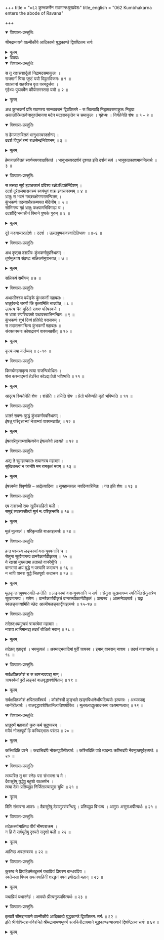 +++
title = "०६२ कुम्भकर्णेन रावणान्तःपुरप्रवेशः"
title_english = "062 Kumbhakarna enters the abode of Ravana"

+++

<details open><summary>विश्वास-प्रस्तुतिः</summary>

श्रीमद्रामायणे वाल्मीकीये आदिकाव्ये युद्धकाण्डे द्विषष्टितमः सर्गः
</details>

<details><summary>मूलम्</summary>

श्रीमद्रामायणे वाल्मीकीये आदिकाव्ये युद्धकाण्डे द्विषष्टितमः सर्गः
</details>

<details><summary>विषयाः</summary>

कुंभकर्णेन रावणगृहमेत्यतच्चरणप्रणामपूर्वकं सपरिष्वङ्गतद्दत्तवरासने समुपवेशनम् ॥ १ ॥ रावणेनतंप्रति प्रकृतनिस्त्रिलवृत्तान्तनिवेदनपूर्वकं रामादिविजयेननिजरक्षणप्रार्थना ॥ २ ॥

</details>

<details open><summary>विश्वास-प्रस्तुतिः</summary>

स तु राक्षसशार्दूलो निद्रामदसमाकुलः ।  
राजमार्गं श्रिया जुष्टं ययौ विपुलविक्रमः ॥ १ ॥  
राक्षसानां सहस्रैश्च वृतः परमदुर्जयः ।  
गृहेभ्यः पुष्पवर्षेण कीर्यमाणस्तदा ययौ ॥ २ ॥
</details>

<details><summary>मूलम्</summary>

स तु राक्षसशार्दूलो निद्रामदसमाकुलः ।  
राजमार्गं श्रिया जुष्टं ययौ विपुलविक्रमः ॥ १ ॥  
राक्षसानां सहस्रैश्च वृतः परमदुर्जयः ।  
गृहेभ्यः पुष्पवर्षेण कीर्यमाणस्तदा ययौ ॥ २ ॥
</details>

अथ कुम्भकर्णं प्रति रावणस्य सान्त्ववचनं द्विषष्टितमे – स त्वित्यादि निद्रामदसमाकुलः निद्रया अकालोत्थितत्वेनानुवर्तमानया मदेन मद्यपानकृतेन च समाकुलः । गृहेभ्यः । निर्गतेनेति शेषः ॥ १ – २ ॥

<details open><summary>विश्वास-प्रस्तुतिः</summary>

स हेमजालविततं भानुभास्वरदर्शनम् ।  
ददर्श विपुलं रम्यं राक्षसेन्द्रनिवेशनम् ॥ ३ ॥
</details>

<details><summary>मूलम्</summary>

स हेमजालविततं भानुभास्वरदर्शनम् ।  
ददर्श विपुलं रम्यं राक्षसेन्द्रनिवेशनम् ॥ ३ ॥
</details>

हेमजालविततं स्वर्णमयगवाक्षविततं । भानुभास्वरदर्शनं दृश्यत इति दर्शनं रूपं । भानुवत्प्रकाशमानमित्यर्थः ॥ ३ ॥

<details open><summary>विश्वास-प्रस्तुतिः</summary>

स तत्तदा सूर्य इवाभ्रजालं प्रविश्य रक्षोऽधिपतेर्निवेशम् ।  
ददर्श दूरेग्रजमासनस्थं स्वयंभुवं शक्र इवासनस्थम् ॥ ४ ॥  
भ्रातुः स भवनं गच्छन्रक्षोगणसमन्वितम् ।  
कुंभकर्णः पदन्यासैरकम्पयत मेदिनीम् ॥ ५ ॥  
सोभिगम्य गृहं भ्रातुः कक्ष्यामभिविगाह्य च ।  
ददर्शोद्विग्नमासीनं विमाने पुष्पके गुरुम् ॥ ६ ॥
</details>

<details><summary>मूलम्</summary>

स तत्तदा सूर्य इवाभ्रजालं प्रविश्य रक्षोऽधिपतेर्निवेशम् ।  
ददर्श दूरेग्रजमासनस्थं स्वयंभुवं शक्र इवासनस्थम् ॥ ४ ॥  
भ्रातुः स भवनं गच्छन्रक्षोगणसमन्वितम् ।  
कुंभकर्णः पदन्यासैरकम्पयत मेदिनीम् ॥ ५ ॥  
सोभिगम्य गृहं भ्रातुः कक्ष्यामभिविगाह्य च ।  
ददर्शोद्विग्नमासीनं विमाने पुष्पके गुरुम् ॥ ६ ॥
</details>

दूरे कक्ष्यान्तरप्रदेशे । ददर्श । उन्नतपुष्पकवत्त्वादितिभावः ॥ ४-६ ॥

<details open><summary>विश्वास-प्रस्तुतिः</summary>

अथ दृष्ट्वा दशग्रीवः कुंभकर्णमुपस्थितम् ।  
तूर्णमुत्थाय संहृष्टः सन्निकर्षमुपानयत् ॥ ७ ॥
</details>

<details><summary>मूलम्</summary>

अथ दृष्ट्वा दशग्रीवः कुंभकर्णमुपस्थितम् ।  
तूर्णमुत्थाय संहृष्टः सन्निकर्षमुपानयत् ॥ ७ ॥
</details>

सन्निकर्ष समीपम् ॥ ७ ॥

<details open><summary>विश्वास-प्रस्तुतिः</summary>

अथासीनस्य पर्यङ्के कुंभकर्णो महाबलः ।  
भ्रातुर्ववन्दे चरणौ किं कृत्यमिति चाब्रवीत् ॥ ८ ॥  
उत्पत्य चैनं मुदितो रावणः परिषस्वजे ।  
स भ्रात्रा संपरिष्वक्तो यथावच्चाभिनन्दितः ॥ ९ ॥  
कुंभकर्णः शुभं दिव्यं प्रतिपेदे वरासनम् ।  
स तदासनमाश्रित्य कुंभकर्णो महाबलः ॥  
संरक्तनयनः कोपाद्रावणं वाक्यमब्रवीत् ॥ १० ॥
</details>

<details><summary>मूलम्</summary>

अथासीनस्य पर्यङ्के कुंभकर्णो महाबलः ।  
भ्रातुर्ववन्दे चरणौ किं कृत्यमिति चाब्रवीत् ॥ ८ ॥  
उत्पत्य चैनं मुदितो रावणः परिषस्वजे ।  
स भ्रात्रा संपरिष्वक्तो यथावच्चाभिनन्दितः ॥ ९ ॥  
कुंभकर्णः शुभं दिव्यं प्रतिपेदे वरासनम् ।  
स तदासनमाश्रित्य कुंभकर्णो महाबलः ॥  
संरक्तनयनः कोपाद्रावणं वाक्यमब्रवीत् ॥ १० ॥
</details>

कृत्यं मया कर्तव्यम् ॥ ८-१० ॥

<details open><summary>विश्वास-प्रस्तुतिः</summary>

किमर्थमहमादृत्य त्वया राजन्विबोधितः ।  
शंस कस्माद्भयं तेऽस्ति कोऽद्य प्रेतो भविष्यति ॥ ११ ॥
</details>

<details><summary>मूलम्</summary>

किमर्थमहमादृत्य त्वया राजन्विबोधितः ।  
शंस कस्माद्भयं तेऽस्ति कोऽद्य प्रेतो भविष्यति ॥ ११ ॥
</details>

आदृत्य स्थितेनेति शेषः । शंसेति । तमिति शेषः । प्रेतो भविष्यति मृतो भविष्यति ॥ ११ ॥

<details open><summary>विश्वास-प्रस्तुतिः</summary>

भ्रातरं रावणः क्रुद्धं कुंभकर्णमवस्थितम् ।  
ईषत्तु परिवृत्ताभ्यां नेत्राभ्यां वाक्यमब्रवीत् ॥ १२ ॥
</details>

<details><summary>मूलम्</summary>

भ्रातरं रावणः क्रुद्धं कुंभकर्णमवस्थितम् ।  
ईषत्तु परिवृत्ताभ्यां नेत्राभ्यां वाक्यमब्रवीत् ॥ १२ ॥
</details>

ईषत्परिवृत्ताभ्यामित्यनेन ईषत्कोपो लक्ष्यते ॥ १२ ॥

<details open><summary>विश्वास-प्रस्तुतिः</summary>

अद्य ते सुमहान्कालः शयानस्य महाबल ।  
सुखितस्त्वं न जानीषे मम रामकृतं भयम् ॥ १३ ॥
</details>

<details><summary>मूलम्</summary>

अद्य ते सुमहान्कालः शयानस्य महाबल ।  
सुखितस्त्वं न जानीषे मम रामकृतं भयम् ॥ १३ ॥
</details>

ईषत्त्वमेव विवृणोति – अद्येत्यादिना ॥ सुमहान्कालः नवदिनपरिमितः । गत इति शेषः ॥ १३ ॥

<details open><summary>विश्वास-प्रस्तुतिः</summary>

एष दाशरथी रामः सुग्रीवसहितो बली ।  
समुद्रं सबलस्तीर्त्वा मूलं नः परिकृन्तति ॥ १४ ॥
</details>

<details><summary>मूलम्</summary>

एष दाशरथी रामः सुग्रीवसहितो बली ।  
समुद्रं सबलस्तीर्त्वा मूलं नः परिकृन्तति ॥ १४ ॥
</details>

मूलं मूलबलं । परिकृन्तति बाधतइत्यर्थः ॥ १४ ॥

<details open><summary>विश्वास-प्रस्तुतिः</summary>

हन्त पश्यस्व लङ्कायां वनान्युपवनानि च ।  
सेतुना सुखैमागम्य वानरैकार्णवीकृतम् ॥ १५ ॥  
ये रक्षसां मुख्यतमा हतास्ते वानरैर्युधि ।  
वानराणां क्षयं युद्धे न पश्यामि कदाचन ॥ १६ ॥  
न चापि वानरा युद्धे जितपूर्वाः कदाचन ॥ १७ ॥
</details>

<details><summary>मूलम्</summary>

हन्त पश्यस्व लङ्कायां वनान्युपवनानि च ।  
सेतुना सुखैमागम्य वानरैकार्णवीकृतम् ॥ १५ ॥  
ये रक्षसां मुख्यतमा हतास्ते वानरैर्युधि ।  
वानराणां क्षयं युद्धे न पश्यामि कदाचन ॥ १६ ॥  
न चापि वानरा युद्धे जितपूर्वाः कदाचन ॥ १७ ॥
</details>

मूलकृन्तनमुपपादयति-हन्तेति ॥ लङ्कायां वनान्युपवनानि च सर्वं । सेतुना सुखमागम्य स्वनिर्मितसेतुमात्रेण सुखमागम्य । रामेण । वानरैकार्णवीकृतं वानररूपैकार्णवीकृतं । पश्यस्व । आत्मनेपदमार्ष । यद्वा स्वलङ्कायामिति च्छेदः आत्मीयलङ्काद्वीपइत्यर्थः ॥ १५-१७ ॥

<details open><summary>विश्वास-प्रस्तुतिः</summary>

तदेतद्भयमुत्पन्नं त्रायस्वेमां महाबल ।  
नाशय त्वमिमानद्य तदर्थं बोधितो भवान् ॥ १८ ॥
</details>

<details><summary>मूलम्</summary>

तदेतद्भयमुत्पन्नं त्रायस्वेमां महाबल ।  
नाशय त्वमिमानद्य तदर्थं बोधितो भवान् ॥ १८ ॥
</details>

तदेतत् एतादृशं । भयमुत्पन्नं । अस्माद्भयादिमां पुरीं त्रायस्व । इमान् वानरान् नाशय । तदर्थं नाशनार्थम् ॥ १८ ॥

<details open><summary>विश्वास-प्रस्तुतिः</summary>

सर्वक्षपितकोशं च स त्वमभ्यवपद्य माम् ।  
त्रायस्वेमां पुरीं लङ्कां बालवृद्धावशेषिताम् ॥ १९ ॥
</details>

<details><summary>मूलम्</summary>

सर्वक्षपितकोशं च स त्वमभ्यवपद्य माम् ।  
त्रायस्वेमां पुरीं लङ्कां बालवृद्धावशेषिताम् ॥ १९ ॥
</details>

सर्वक्षपितकोशं क्षपितसर्वैश्वर्य । कोशोस्त्री कुङ्भले खड्गपिधानेर्थौघदिव्ययोः इत्यमरः । अभ्यवपद्य जानीहीत्यर्थः । बालवृद्धावशेषितामित्यतिशयोक्तिः । मूलबलाद्युत्सादनस्य वक्ष्यमाणत्वात् ॥ १९ ॥

<details open><summary>विश्वास-प्रस्तुतिः</summary>

भ्रातुरर्थे महाबाहो कुरु कर्म सुदुष्करम् ।  
मयैवं नोक्तपूर्वो हि कच्चिद्भातः परंतप ॥ २० ॥
</details>

<details><summary>मूलम्</summary>

भ्रातुरर्थे महाबाहो कुरु कर्म सुदुष्करम् ।  
मयैवं नोक्तपूर्वो हि कच्चिद्भातः परंतप ॥ २० ॥
</details>

कच्चिदिति प्रश्ने । कदाचिदपि नोक्तपूर्वोसीत्यर्थः । कश्चिदिति पाठे त्वदन्यः कश्चिदपि नैवमुक्तपूर्वइत्यर्थः ॥ २० ॥

<details open><summary>विश्वास-प्रस्तुतिः</summary>

त्वय्यस्ति तु मम स्नेहः परा संभावना च मे ।  
दैवासुरेषु युद्धेषु बहुशो राक्षसर्षभ ।  
त्वया देवाः प्रतिव्यूह्य निर्जितास्चासुरा युधि ॥ २१ ॥
</details>

<details><summary>मूलम्</summary>

त्वय्यस्ति तु मम स्नेहः परा संभावना च मे ।  
दैवासुरेषु युद्धेषु बहुशो राक्षसर्षभ ।  
त्वया देवाः प्रतिव्यूह्य निर्जितास्चासुरा युधि ॥ २१ ॥
</details>

दिति संभावना आदरः । दैवासुरेषु देवासुरसंबन्धिषु । प्रतिव्यूह्य विभज्य । असुराः असुराअपीत्यर्थः ॥ २१ ॥

<details open><summary>विश्वास-प्रस्तुतिः</summary>

तदेतत्सर्वमातिष्ठ वीर्यं भीमपराक्रम ।  
न हि ते सर्वभूतेषु दृश्यते सदृशो बली ॥ २२ ॥
</details>

<details><summary>मूलम्</summary>

तदेतत्सर्वमातिष्ठ वीर्यं भीमपराक्रम ।  
न हि ते सर्वभूतेषु दृश्यते सदृशो बली ॥ २२ ॥
</details>

आतिष्ठ अवलम्बस्व ॥ २२ ॥

<details open><summary>विश्वास-प्रस्तुतिः</summary>

कुरुष्व मे प्रियहितमेतदुत्तमं यथाप्रियं प्रियरण बान्धवप्रिय ।  
स्वतेजसा विधम सपत्नवाहिनीं शरद्धनं पवन इवोद्यतो महान् ॥ २३ ॥
</details>

<details><summary>मूलम्</summary>

कुरुष्व मे प्रियहितमेतदुत्तमं यथाप्रियं प्रियरण बान्धवप्रिय ।  
स्वतेजसा विधम सपत्नवाहिनीं शरद्धनं पवन इवोद्यतो महान् ॥ २३ ॥
</details>

यथाप्रियं यथास्नेहं । आवयोः प्रीत्यनुरूपमित्यर्थः ॥ २३ ॥

<details open><summary>विश्वास-प्रस्तुतिः</summary>

इत्यार्षे श्रीमद्रामायणे वाल्मीकीये आदिकाव्ये युद्धकाण्डे द्विषष्टितमः सर्गः ॥ ६२ ॥  
इति श्रीगोविन्दराजविरचिते श्रीमद्रामायणभूषणे रत्नकिरीटाख्याने युद्धकाण्डव्याख्याने द्विषष्टितमः सर्गः ॥ ६२ ॥
</details>

<details><summary>मूलम्</summary>

इत्यार्षे श्रीमद्रामायणे वाल्मीकीये आदिकाव्ये युद्धकाण्डे द्विषष्टितमः सर्गः ॥ ६२ ॥  
इति श्रीगोविन्दराजविरचिते श्रीमद्रामायणभूषणे रत्नकिरीटाख्याने युद्धकाण्डव्याख्याने द्विषष्टितमः सर्गः ॥ ६२ ॥
</details>

